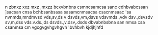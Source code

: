 n zbnxz
 xxz mxz  ,mxzz
bcxvbnbns
csmncsamcsa
sanc
cdhbvabcssan
]sacsan cnsa
bchbsanbsasa
sasamcnmsacsa
csacnmsaac
'sa
nvnmds,mndmvsd
vds,sv,ds v
dsvds,vm,dsvs
vdsvmds.,vdv
dsv.,dsvsdv
sv,m,dss
vds.v.ds.,ds
dsvds.,v.dsv,.dsds
dbvabnbsbna
san nmsa csa
csanmsa cm
vgcgvgvhgvhgvh
'bvhbvh
kjdjhjhfd
